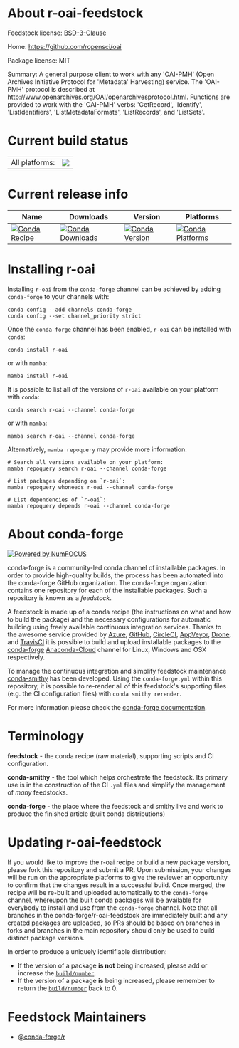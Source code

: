 About r-oai-feedstock
=====================

Feedstock license: [BSD-3-Clause](https://github.com/conda-forge/r-oai-feedstock/blob/main/LICENSE.txt)

Home: https://github.com/ropensci/oai

Package license: MIT

Summary: A general purpose client to work with any 'OAI-PMH' (Open Archives Initiative Protocol for 'Metadata' Harvesting) service. The 'OAI-PMH' protocol is described at <http://www.openarchives.org/OAI/openarchivesprotocol.html>. Functions are provided to work with the 'OAI-PMH' verbs: 'GetRecord', 'Identify', 'ListIdentifiers', 'ListMetadataFormats', 'ListRecords', and 'ListSets'.

Current build status
====================


<table><tr><td>All platforms:</td>
    <td>
      <a href="https://dev.azure.com/conda-forge/feedstock-builds/_build/latest?definitionId=7796&branchName=main">
        <img src="https://dev.azure.com/conda-forge/feedstock-builds/_apis/build/status/r-oai-feedstock?branchName=main">
      </a>
    </td>
  </tr>
</table>

Current release info
====================

| Name | Downloads | Version | Platforms |
| --- | --- | --- | --- |
| [![Conda Recipe](https://img.shields.io/badge/recipe-r--oai-green.svg)](https://anaconda.org/conda-forge/r-oai) | [![Conda Downloads](https://img.shields.io/conda/dn/conda-forge/r-oai.svg)](https://anaconda.org/conda-forge/r-oai) | [![Conda Version](https://img.shields.io/conda/vn/conda-forge/r-oai.svg)](https://anaconda.org/conda-forge/r-oai) | [![Conda Platforms](https://img.shields.io/conda/pn/conda-forge/r-oai.svg)](https://anaconda.org/conda-forge/r-oai) |

Installing r-oai
================

Installing `r-oai` from the `conda-forge` channel can be achieved by adding `conda-forge` to your channels with:

```
conda config --add channels conda-forge
conda config --set channel_priority strict
```

Once the `conda-forge` channel has been enabled, `r-oai` can be installed with `conda`:

```
conda install r-oai
```

or with `mamba`:

```
mamba install r-oai
```

It is possible to list all of the versions of `r-oai` available on your platform with `conda`:

```
conda search r-oai --channel conda-forge
```

or with `mamba`:

```
mamba search r-oai --channel conda-forge
```

Alternatively, `mamba repoquery` may provide more information:

```
# Search all versions available on your platform:
mamba repoquery search r-oai --channel conda-forge

# List packages depending on `r-oai`:
mamba repoquery whoneeds r-oai --channel conda-forge

# List dependencies of `r-oai`:
mamba repoquery depends r-oai --channel conda-forge
```


About conda-forge
=================

[![Powered by
NumFOCUS](https://img.shields.io/badge/powered%20by-NumFOCUS-orange.svg?style=flat&colorA=E1523D&colorB=007D8A)](https://numfocus.org)

conda-forge is a community-led conda channel of installable packages.
In order to provide high-quality builds, the process has been automated into the
conda-forge GitHub organization. The conda-forge organization contains one repository
for each of the installable packages. Such a repository is known as a *feedstock*.

A feedstock is made up of a conda recipe (the instructions on what and how to build
the package) and the necessary configurations for automatic building using freely
available continuous integration services. Thanks to the awesome service provided by
[Azure](https://azure.microsoft.com/en-us/services/devops/), [GitHub](https://github.com/),
[CircleCI](https://circleci.com/), [AppVeyor](https://www.appveyor.com/),
[Drone](https://cloud.drone.io/welcome), and [TravisCI](https://travis-ci.com/)
it is possible to build and upload installable packages to the
[conda-forge](https://anaconda.org/conda-forge) [Anaconda-Cloud](https://anaconda.org/)
channel for Linux, Windows and OSX respectively.

To manage the continuous integration and simplify feedstock maintenance
[conda-smithy](https://github.com/conda-forge/conda-smithy) has been developed.
Using the ``conda-forge.yml`` within this repository, it is possible to re-render all of
this feedstock's supporting files (e.g. the CI configuration files) with ``conda smithy rerender``.

For more information please check the [conda-forge documentation](https://conda-forge.org/docs/).

Terminology
===========

**feedstock** - the conda recipe (raw material), supporting scripts and CI configuration.

**conda-smithy** - the tool which helps orchestrate the feedstock.
                   Its primary use is in the construction of the CI ``.yml`` files
                   and simplify the management of *many* feedstocks.

**conda-forge** - the place where the feedstock and smithy live and work to
                  produce the finished article (built conda distributions)


Updating r-oai-feedstock
========================

If you would like to improve the r-oai recipe or build a new
package version, please fork this repository and submit a PR. Upon submission,
your changes will be run on the appropriate platforms to give the reviewer an
opportunity to confirm that the changes result in a successful build. Once
merged, the recipe will be re-built and uploaded automatically to the
`conda-forge` channel, whereupon the built conda packages will be available for
everybody to install and use from the `conda-forge` channel.
Note that all branches in the conda-forge/r-oai-feedstock are
immediately built and any created packages are uploaded, so PRs should be based
on branches in forks and branches in the main repository should only be used to
build distinct package versions.

In order to produce a uniquely identifiable distribution:
 * If the version of a package **is not** being increased, please add or increase
   the [``build/number``](https://docs.conda.io/projects/conda-build/en/latest/resources/define-metadata.html#build-number-and-string).
 * If the version of a package **is** being increased, please remember to return
   the [``build/number``](https://docs.conda.io/projects/conda-build/en/latest/resources/define-metadata.html#build-number-and-string)
   back to 0.

Feedstock Maintainers
=====================

* [@conda-forge/r](https://github.com/conda-forge/r/)

